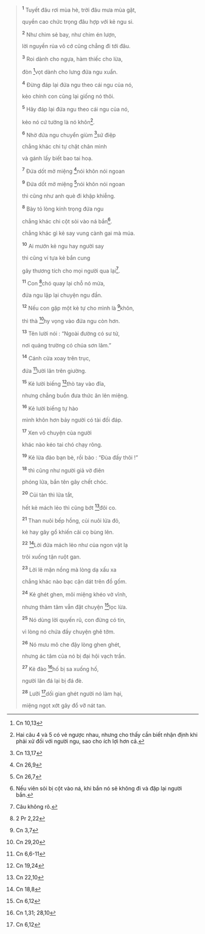 > <sup><b>1</b></sup> Tuyết đâu rơi mùa hè, trời đâu mưa mùa gặt,
>
> quyền cao chức trọng đâu hợp với kẻ ngu si.
>
> <sup><b>2</b></sup> Như chim sẻ bay, như chim én lượn,
>
> lời nguyền rủa vô cớ cũng chẳng đi tới đâu.
>
> <sup><b>3</b></sup> Roi dành cho ngựa, hàm thiếc cho lừa,
>
> đòn [^1@-32802ad8-06a6-4064-91ff-044acc9e7ecf]vọt dành cho lưng đứa ngu xuẩn.
>
> <sup><b>4</b></sup> Đừng đáp lại đứa ngu theo cái ngu của nó,
>
> kẻo chính con cũng lại giống nó thôi.
>
> <sup><b>5</b></sup> Hãy đáp lại đứa ngu theo cái ngu của nó,
>
> kẻo nó cứ tưởng là nó khôn[^1-32802ad8-06a6-4064-91ff-044acc9e7ecf].
>
> <sup><b>6</b></sup> Nhờ đứa ngu chuyển giùm [^2@-32802ad8-06a6-4064-91ff-044acc9e7ecf]sứ điệp
>
> chẳng khác chi tự chặt chân mình
>
> và gánh lấy biết bao tai hoạ.
>
> <sup><b>7</b></sup> Đứa dốt mở miệng [^3@-32802ad8-06a6-4064-91ff-044acc9e7ecf]nói khôn nói ngoan
> 
> <sup><b>9</b></sup> Đứa dốt mở miệng [^4@-32802ad8-06a6-4064-91ff-044acc9e7ecf]nói khôn nói ngoan
>
> thì cũng như anh què đi khập khiễng.
>
> <sup><b>8</b></sup> Bày tỏ lòng kính trọng đứa ngu
>
> chẳng khác chi cột sỏi vào ná bắn[^2-32802ad8-06a6-4064-91ff-044acc9e7ecf].
>
> chẳng khác gì kẻ say vung cành gai mà múa.
>
> <sup><b>10</b></sup> Ai mướn kẻ ngu hay người say
>
> thì cũng ví tựa kẻ bắn cung
>
> gây thương tích cho mọi người qua lại[^3-32802ad8-06a6-4064-91ff-044acc9e7ecf].
>
> <sup><b>11</b></sup> Con [^5@-32802ad8-06a6-4064-91ff-044acc9e7ecf]chó quay lại chỗ nó mửa,
>
> đứa ngu lặp lại chuyện ngu đần.
>
> <sup><b>12</b></sup> Nếu con gặp một kẻ tự cho mình là [^6@-32802ad8-06a6-4064-91ff-044acc9e7ecf]khôn,
>
> thì thà [^7@-32802ad8-06a6-4064-91ff-044acc9e7ecf]hy vọng vào đứa ngu còn hơn.
>
> <sup><b>13</b></sup> Tên lười nói : “Ngoài đường có sư tử,
>
> nơi quảng trường có chúa sơn lâm.”
>
> <sup><b>14</b></sup> Cánh cửa xoay trên trục,
>
> đứa [^8@-32802ad8-06a6-4064-91ff-044acc9e7ecf]lười lăn trên giường.
>
> <sup><b>15</b></sup> Kẻ lười biếng [^9@-32802ad8-06a6-4064-91ff-044acc9e7ecf]thò tay vào đĩa,
>
> nhưng chẳng buồn đưa thức ăn lên miệng.
>
> <sup><b>16</b></sup> Kẻ lười biếng tự hào
>
> mình khôn hơn bảy người có tài đối đáp.
>
> <sup><b>17</b></sup> Xen vô chuyện của người
>
> khác nào kéo tai chó chạy rông.
>
> <sup><b>19</b></sup> Kẻ lừa đảo bạn bè, rồi bảo : “Đùa đấy thôi !”
>
> <sup><b>18</b></sup> thì cũng như người giả vờ điên
>
> phóng lửa, bắn tên gây chết chóc.
>
> <sup><b>20</b></sup> Củi tàn thì lửa tắt,
>
> hết kẻ mách lẻo thì cũng bớt [^10@-32802ad8-06a6-4064-91ff-044acc9e7ecf]đôi co.
>
> <sup><b>21</b></sup> Than nuôi bếp hồng, củi nuôi lửa đỏ,
>
> kẻ hay gây gổ khiến cãi cọ bùng lên.
>
> <sup><b>22</b></sup> [^11@-32802ad8-06a6-4064-91ff-044acc9e7ecf]Lời đứa mách lẻo như của ngon vật lạ
>
> trôi xuống tận ruột gan.
>
> <sup><b>23</b></sup> Lời lẽ mặn nồng mà lòng dạ xấu xa
>
> chẳng khác nào bạc cặn dát trên đồ gốm.
>
> <sup><b>24</b></sup> Kẻ ghét ghen, môi miệng khéo vờ vĩnh,
>
> nhưng thâm tâm vẫn đặt chuyện [^12@-32802ad8-06a6-4064-91ff-044acc9e7ecf]lọc lừa.
>
> <sup><b>25</b></sup> Nó dùng lời quyến rũ, con đừng có tin,
>
> vì lòng nó chứa đầy chuyện ghê tởm.
>
> <sup><b>26</b></sup> Nó mưu mô che đậy lòng ghen ghét,
>
> nhưng ác tâm của nó bị đại hội vạch trần.
>
> <sup><b>27</b></sup> Kẻ đào [^13@-32802ad8-06a6-4064-91ff-044acc9e7ecf]hố bị sa xuống hố,
>
> người lăn đá lại bị đá đè.
>
> <sup><b>28</b></sup> Lưỡi [^14@-32802ad8-06a6-4064-91ff-044acc9e7ecf]dối gian ghét người nó làm hại,
>
> miệng ngọt xớt gây đổ vỡ nát tan.

[^1-32802ad8-06a6-4064-91ff-044acc9e7ecf]: Hai câu 4 và 5 có vẻ ngược nhau, nhưng cho thấy cần biết nhận định khi phải xử đối với người ngu, sao cho ích lợi hơn cả.
[^2-32802ad8-06a6-4064-91ff-044acc9e7ecf]: Nếu viên sỏi bị cột vào ná, khi bắn nó sẽ không đi và đập lại người bắn.
[^3-32802ad8-06a6-4064-91ff-044acc9e7ecf]: Câu không rõ.
[^1@-32802ad8-06a6-4064-91ff-044acc9e7ecf]: Cn 10,13
[^2@-32802ad8-06a6-4064-91ff-044acc9e7ecf]: Cn 13,17
[^3@-32802ad8-06a6-4064-91ff-044acc9e7ecf]: Cn 26,9
[^4@-32802ad8-06a6-4064-91ff-044acc9e7ecf]: Cn 26,7
[^5@-32802ad8-06a6-4064-91ff-044acc9e7ecf]: 2 Pr 2,22
[^6@-32802ad8-06a6-4064-91ff-044acc9e7ecf]: Cn 3,7
[^7@-32802ad8-06a6-4064-91ff-044acc9e7ecf]: Cn 29,20
[^8@-32802ad8-06a6-4064-91ff-044acc9e7ecf]: Cn 6,6-11
[^9@-32802ad8-06a6-4064-91ff-044acc9e7ecf]: Cn 19,24
[^10@-32802ad8-06a6-4064-91ff-044acc9e7ecf]: Cn 22,10
[^11@-32802ad8-06a6-4064-91ff-044acc9e7ecf]: Cn 18,8
[^12@-32802ad8-06a6-4064-91ff-044acc9e7ecf]: Cn 6,12
[^13@-32802ad8-06a6-4064-91ff-044acc9e7ecf]: Cn 1,31; 28,10
[^14@-32802ad8-06a6-4064-91ff-044acc9e7ecf]: Cn 6,12
